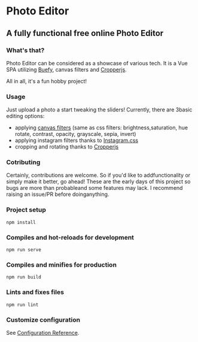 # Photo Editor

## A fully functional free online Photo Editor

### What's that?

Photo Editor can be considered as a showcase of various tech. It is a Vue SPA utilizing [Buefy](https://buefy.org/), canvas filters and [Cropperjs](https://github.com/fengyuanchen/cropperjs).

All in all, it's a fun hobby project!

### Usage

Just upload a photo a start tweaking the sliders! Currently, there are 3basic editing options:
* applying [canvas filters](https://developer.mozilla.org/en-US/docs/WebAPI/CanvasRenderingContext2D/filter) (same as css filters: brightness,saturation, hue rotate, contrast, opacity, grayscale, sepia, invert)
* applying instagram filters thanks to [Instagram.css](https://githubcom/picturepan2/instagram.css)
* cropping and rotating thanks to [Cropperjs](https://github.comfengyuanchen/cropperjs)

### Cotributing

Certainly, contributions are welcome. So if you'd like to addfunctionality or simply make it better, go ahead!
These are the early days of this project so bugs are more than probableand some features may lack. I recommend raising an issue/PR before doinganything.


### Project setup

```
npm install
```

### Compiles and hot-reloads for development

```
npm run serve
```

### Compiles and minifies for production

```
npm run build
```

### Lints and fixes files

```
npm run lint
```

### Customize configuration

See [Configuration Reference](https://cli.vuejs.org/config/).
